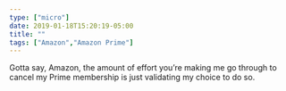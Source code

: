 ```yaml
---
type: ["micro"]
date: 2019-01-18T15:20:19-05:00
title: ""
tags: ["Amazon","Amazon Prime"]
---
```

Gotta say, Amazon, the amount of effort you’re making me go through to cancel my Prime membership is just validating my choice to do so.
